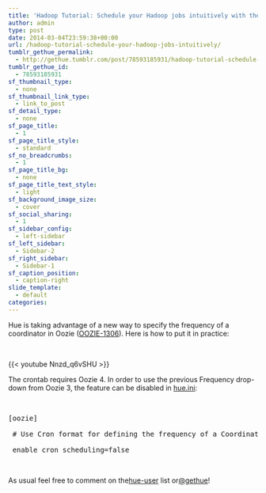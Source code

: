 ```yaml
---
title: 'Hadoop Tutorial: Schedule your Hadoop jobs intuitively with the new Oozie crontab!'
author: admin
type: post
date: 2014-03-04T23:59:38+00:00
url: /hadoop-tutorial-schedule-your-hadoop-jobs-intuitively/
tumblr_gethue_permalink:
  - http://gethue.tumblr.com/post/78593185931/hadoop-tutorial-schedule-your-hadoop-jobs-intuitively
tumblr_gethue_id:
  - 78593185931
sf_thumbnail_type:
  - none
sf_thumbnail_link_type:
  - link_to_post
sf_detail_type:
  - none
sf_page_title:
  - 1
sf_page_title_style:
  - standard
sf_no_breadcrumbs:
  - 1
sf_page_title_bg:
  - none
sf_page_title_text_style:
  - light
sf_background_image_size:
  - cover
sf_social_sharing:
  - 1
sf_sidebar_config:
  - left-sidebar
sf_left_sidebar:
  - Sidebar-2
sf_right_sidebar:
  - Sidebar-1
sf_caption_position:
  - caption-right
slide_template:
  - default
categories:
---
```


<p id="docs-internal-guid-be480bc2-8f87-c4e1-42a3-9789aa72a148">
  Hue is taking advantage of a new way to specify the frequency of a coordinator in Oozie (<a href="https://issues.apache.org/jira/browse/OOZIE-1306">OOZIE-1306</a>). Here is how to put it in practice:
</p>

&nbsp;

{{< youtube Nnzd_q6vSHU >}}

The crontab requires Oozie 4. In order to use the previous Frequency drop-down from Oozie 3, the feature can be disabled in [hue.ini][1]:

&nbsp;

<pre class="code">[oozie]

 # Use Cron format for defining the frequency of a Coordinator instead of the old frequency number/unit.

 enable_cron_scheduling=false</pre>

&nbsp;

<span>As usual feel free to comment on the</span>[<span>hue-user</span>][2] <span>list or</span>[<span>@gethue</span>][3]<span>!</span>

[1]: https://github.com/cloudera/hue/blob/master/desktop/conf.dist/hue.ini#L589
[2]: http://groups.google.com/a/cloudera.org/group/hue-user
[3]: https://twitter.com/gethue
